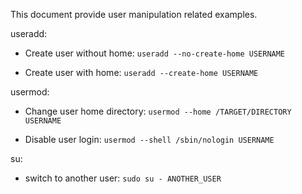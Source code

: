 This document provide user manipulation related examples.

useradd:

- Create user without home: `useradd --no-create-home USERNAME`

- Create user with home: `useradd --create-home USERNAME`

usermod:

- Change user home directory: `usermod --home /TARGET/DIRECTORY USERNAME`

- Disable user login: `usermod --shell /sbin/nologin USERNAME`


su: 

- switch to another user: `sudo su - ANOTHER_USER`


